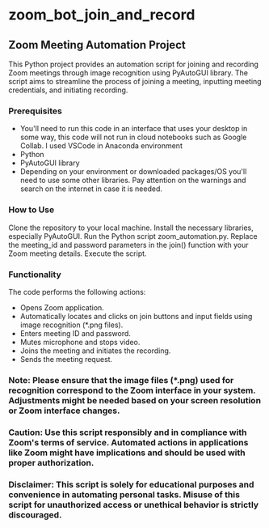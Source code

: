 # zoom_bot_join_and_record
## Zoom Meeting Automation Project
This Python project provides an automation script for joining and recording Zoom meetings through image recognition using PyAutoGUI library. The script aims to streamline the process of joining a meeting, inputting meeting credentials, and initiating recording.

### Prerequisites
 - You'll need to run this code in an interface that uses your desktop in some way, this code will not run in cloud notebooks such as Google Collab. I used VSCode in Anaconda environment
 - Python
 - PyAutoGUI library
 - Depending on your environment or downloaded packages/OS you'll need to use some other libraries. Pay attention on the warnings and search on the internet in case it is needed.
   
### How to Use
Clone the repository to your local machine.
Install the necessary libraries, especially PyAutoGUI.
Run the Python script zoom_automation.py.
Replace the meeting_id and password parameters in the join() function with your Zoom meeting details.
Execute the script.

### Functionality
The code performs the following actions:
- Opens Zoom application.
- Automatically locates and clicks on join buttons and input fields using image recognition (*.png files).
- Enters meeting ID and password.
- Mutes microphone and stops video.
- Joins the meeting and initiates the recording.
- Sends the meeting request.

### Note: Please ensure that the image files (*.png) used for recognition correspond to the Zoom interface in your system. Adjustments might be needed based on your screen resolution or Zoom interface changes.

### Caution: Use this script responsibly and in compliance with Zoom's terms of service. Automated actions in applications like Zoom might have implications and should be used with proper authorization.

### Disclaimer: This script is solely for educational purposes and convenience in automating personal tasks. Misuse of this script for unauthorized access or unethical behavior is strictly discouraged.

